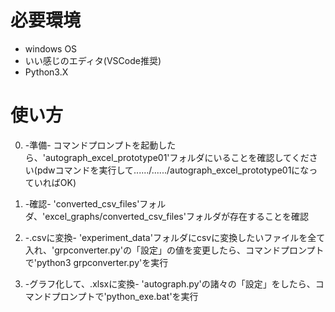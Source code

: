 # 必要環境
- windows OS
- いい感じのエディタ(VSCode推奨)
- Python3.X

# 使い方
0. -準備-
コマンドプロンプトを起動したら、'autograph_excel_prototype01'フォルダにいることを確認してください(pdwコマンドを実行して....../....../autograph_excel_prototype01になっていればOK)

1. -確認-
'converted_csv_files'フォルダ、'excel_graphs/converted_csv_files'フォルダが存在することを確認

2. -.csvに変換-
'experiment_data'フォルダにcsvに変換したいファイルを全て入れ、'grpconverter.py'の「設定」の値を変更したら、コマンドプロンプトで'python3 grpconverter.py'を実行

3. -グラフ化して、.xlsxに変換-
'autograph.py'の諸々の「設定」をしたら、コマンドプロンプトで'python_exe.bat'を実行